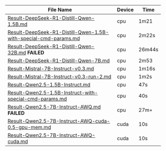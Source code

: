 
| File Name                                                              | Device | Time     |
|------------------------------------------------------------------------|--------|----------|
| [Result-DeepSeek-R1-Distill-Qwen-1.5B.md](Result-DeepSeek-R1-Distill-Qwen-1.5B.md)                                | cpu    | 1m21     |
| [Result-DeepSeek-R1-Distill-Qwen-1.5B-with-special-cmd-params.md](Result-DeepSeek-R1-Distill-Qwen-1.5B-with-special-cmd-params.md)        | cpu    | 2m22s    |
| [Result-DeepSeek-R1-Distill-Qwen-32B.md](Result-DeepSeek-R1-Distill-Qwen-32B.md) **FAILED**                      | cpu    | 26m44s   |
| [Result-DeepSeek-R1-Distill-Qwen-7B.md](Result-DeepSeek-R1-Distill-Qwen-7B.md)                                  | cpu    | 2m53     |
| [Result-Mistral-7B-Instruct-v0.3.md](Result-Mistral-7B-Instruct-v0.3.md)                                     | cpu    | 1m16s    |
| [Result-Mistral-7B-Instruct-v0.3-run-2.md](Result-Mistral-7B-Instruct-v0.3-run-2.md)                               | cpu    | 1m2s     |
| [Result-Qwen2.5-1.5B-Instruct.md](Result-Qwen2.5-1.5B-Instruct.md)                                        | cpu    | 47s      |
| [Result-Qwen2.5-1.5B-Instruct-with-special-cmd-params.md](Result-Qwen2.5-1.5B-Instruct-with-special-cmd-params.md)                | cpu    | 40s      |
| [Result-Qwen2.5-7B-Instruct-AWQ.md](Result-Qwen2.5-7B-Instruct-AWQ.md) **FAILED**                           | cpu    | 27m+     |
| [Result-Qwen2.5-7B-Instruct-AWQ-cuda-0.5-gpu-mem.md](Result-Qwen2.5-7B-Instruct-AWQ-cuda-0.5-gpu-mem.md)                     | cuda   | 10s      |
| [Result-Qwen2.5-7B-Instruct-AWQ-cuda.md](Result-Qwen2.5-7B-Instruct-AWQ-cuda.md)                                 | cuda   | 10s      |
